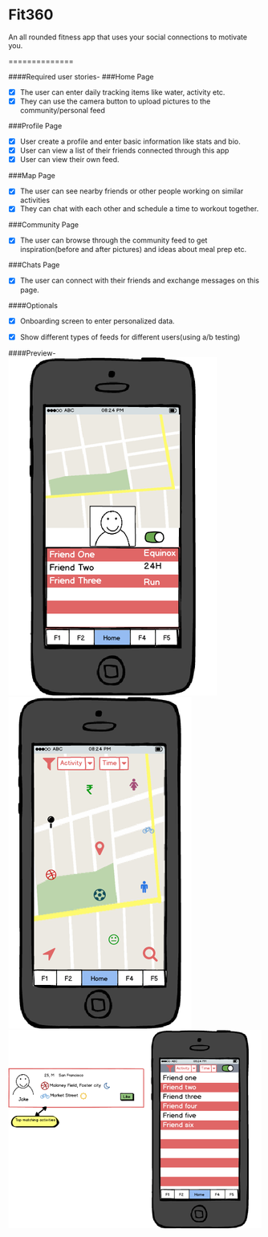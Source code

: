 Fit360
==============

An all rounded fitness app that uses your social connections to motivate you.

==============

####Required user stories-
###Home Page
- [x] The user can enter daily tracking items like water, activity etc.
- [x] They can use the camera button to upload pictures to the community/personal feed

###Profile Page
- [x] User create a profile and enter basic information like stats and bio.
- [x] User can view a list of their friends connected through this app
- [x] User can view their own feed.

###Map Page
- [x] The user can see nearby friends or other people working on similar activities
- [x] They can chat with each other and schedule a time to workout together.

###Community Page
- [x] The user can browse through the community feed to get inspiration(before and after pictures) and ideas about meal prep etc.

###Chats Page
- [x] The user can connect with their friends and exchange messages on this page.

####Optionals
- [x] Onboarding screen to enter personalized data.
- [x] Show different types of feeds for different users(using a/b testing)


####Preview-
![Landing page](https://raw.githubusercontent.com/fit360/wireframes/master/home_layouts/landing.png)
![Map search](https://raw.githubusercontent.com/fit360/wireframes/master/home_layouts/map_search_fragment.png)
![Users list](https://raw.githubusercontent.com/fit360/wireframes/master/home_layouts/user_list_fragment.png)

